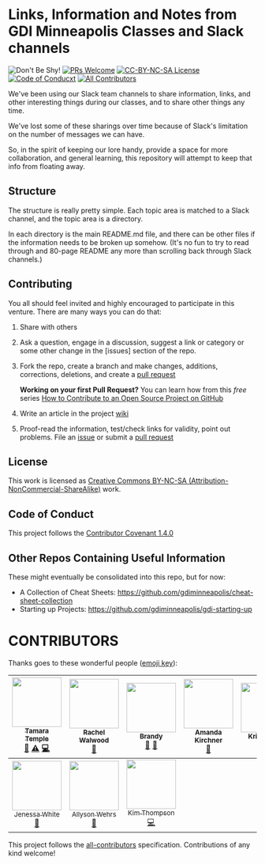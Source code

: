 # Links, Information and Notes from GDI Minneapolis Classes and Slack channels
![Don't Be Shy!](https://img.shields.io/badge/GDI-Don't%20Be%20Shy!-f95a61.svg)
[![PRs Welcome](https://img.shields.io/badge/PRs-welcome-brightgreen.svg?style=flat-square)](http://makeapullrequest.com)
[![CC-BY-NC-SA License](https://img.shields.io/badge/license-CC--BY--NC--SA-blue.svg)](LICENSE.md)
[![Code of Conducxt](https://img.shields.io/badge/Code%20of-Conduct-ff69b4.svg)](ContributorCovenant.md)
[![All Contributors](https://img.shields.io/badge/all_contributors-10-orange.svg?style=flat-square)](#contributors)


We've been using our Slack team channels to share information, links,
and other interesting things during our classes, and to share other
things any time.

We've lost some of these sharings over time because of Slack's
limitation on the number of messages we can have.

So, in the spirit of keeping our lore handy, provide a space for more
collaboration, and general learning, this repository will attempt to
keep that info from floating away.

## Structure

The structure is really pretty simple. Each topic area is matched to a
Slack channel, and the topic area is a directory.

In each directory is the main README.md file, and there can be other
files if the information needs to be broken up somehow. (It's no fun
to try to read through and 80-page README any more than scrolling back
through Slack channels.)

## Contributing

You all should feel invited and highly encouraged to participate in
this venture. There are many ways you can do that:

1. Share with others

2. Ask a question, engage in a discussion, suggest a link or category
   or some other change in
   the
   [issues]
   section of the repo.

3. Fork the repo, create a branch and make changes, additions,
   corrections, deletions, and create
   a
   [pull request]

   **Working on your first Pull Request?** You can learn how from this *free* series [How to Contribute to an Open Source Project on GitHub](https://egghead.io/series/how-to-contribute-to-an-open-source-project-on-github)

4. Write an article in the
   project
   [wiki]

5. Proof-read the information, test/check links for validity, point
   out problems. File an [issue] or submit a [pull request]

[issue]: https://github.com/gdiminneapolis/LinksInfoNotes/issues "File an Issue"
[pull request]: https://github.com/gdiminneapolis/LinksInfoNotes/pulls "Pull requests"
[wiki]: https://github.com/gdiminneapolis/LinksInfoNotes/wiki "Wiki"

## License

This work is licensed as [Creative Commons BY-NC-SA
(Attribution-NonCommercial-ShareAlike)](https://creativecommons.org/licenses/by-nc-sa/4.0/) work.

## Code of Conduct

This project follows
the
[Contributor Covenant 1.4.0](http://contributor-covenant.org/version/1/4/)


## Other Repos Containing Useful Information

These might eventually be consolidated into this repo, but for now:

* A Collection of Cheat Sheets: <https://github.com/gdiminneapolis/cheat-sheet-collection>
* Starting up Projects: <https://github.com/gdiminneapolis/gdi-starting-up>

# CONTRIBUTORS

Thanks goes to these wonderful people ([emoji key](https://github.com/kentcdodds/all-contributors#emoji-key)):

<!-- ALL-CONTRIBUTORS-LIST:START - Do not remove or modify this section -->
| [<img src="https://avatars3.githubusercontent.com/u/363583?v=4" width="100px;"/><br /><sub>Tamara Temple</sub>](http://tamouse.org)<br />[📖](https://github.com/gdiminneapolis/LinksInfoNotes/commits?author=tamouse "Documentation") [⚠️](https://github.com/gdiminneapolis/LinksInfoNotes/commits?author=tamouse "Tests") [💻](https://github.com/gdiminneapolis/LinksInfoNotes/commits?author=tamouse "Code") | [<img src="https://avatars1.githubusercontent.com/u/15892669?v=4" width="100px;"/><br /><sub>Rachel Walwood</sub>](http://rachelwalwood.com)<br />[📢](#talk-walwoodr "Talks") | [<img src="https://avatars3.githubusercontent.com/u/22696619?v=4" width="100px;"/><br /><sub>Brandy</sub>](https://github.com/churchbcp)<br />[🐛](https://github.com/gdiminneapolis/LinksInfoNotes/issues?q=author%3Achurchbcp "Bug reports") [📢](#talk-churchbcp "Talks") | [<img src="https://avatars1.githubusercontent.com/u/25570110?v=4" width="100px;"/><br /><sub>Amanda Kirchner</sub>](https://github.com/geekyBrewster)<br />[📢](#talk-geekyBrewster "Talks") | [<img src="https://avatars1.githubusercontent.com/u/25726422?v=4" width="100px;"/><br /><sub>Kris Erdahl</sub>](https://github.com/KrisErdahl)<br />[📢](#talk-KrisErdahl "Talks") | [<img src="https://avatars0.githubusercontent.com/u/12141607?v=4" width="100px;"/><br /><sub>agebhardt</sub>](https://github.com/agebhardt)<br />[📢](#talk-agebhardt "Talks") | [<img src="https://avatars3.githubusercontent.com/u/14183660?v=4" width="100px;"/><br /><sub>Shalanah Dawson</sub>](http://shalanah.com)<br />[📢](#talk-shalanah "Talks") |
| :---: | :---: | :---: | :---: | :---: | :---: | :---: |
| [<img src="https://avatars2.githubusercontent.com/u/20973273?v=4" width="100px;"/><br /><sub>Jenessa White</sub>](http://jenessawhite.com)<br />[📢](#talk-jenessawhite "Talks") | [<img src="https://avatars2.githubusercontent.com/u/12348696?v=4" width="100px;"/><br /><sub>Allyson Wehrs</sub>](https://github.com/strvenxy)<br />[📢](#talk-strvenxy "Talks") | [<img src="https://avatars2.githubusercontent.com/u/3376722?v=4" width="100px;"/><br /><sub>Kim Thompson</sub>](https://github.com/kimthompson)<br />[💻](https://github.com/gdiminneapolis/LinksInfoNotes/commits?author=kimthompson "Code") |
<!-- ALL-CONTRIBUTORS-LIST:END -->

This project follows
the [all-contributors](https://github.com/kentcdodds/all-contributors)
specification. Contributions of any kind welcome!
